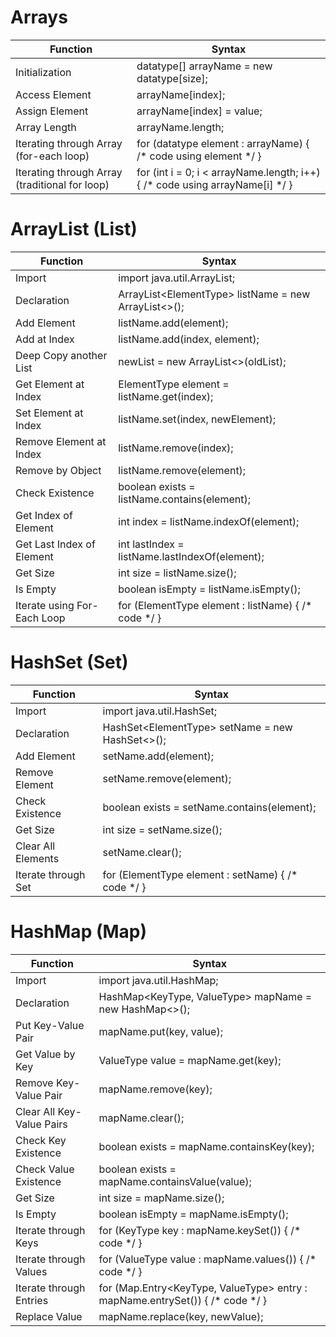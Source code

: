 # Arrays
| Function                                       | Syntax                                                                         |
| ---------------------------------------------- | ------------------------------------------------------------------------------ |
| Initialization                                 | datatype[] arrayName = new datatype[size];                                     |
| Access Element                                 | arrayName[index];                                                              |
| Assign Element                                 | arrayName[index] = value;                                                      |
| Array Length                                   | arrayName.length;                                                              |
| Iterating through Array (for-each loop)        | for (datatype element : arrayName) { /\* code using element \*/ }              |
| Iterating through Array (traditional for loop) | for (int i = 0; i < arrayName.length; i++) { /\* code using arrayName[i] \*/ } |

# ArrayList (List)
| Function                    | Syntax                                                 |
|-----------------------------|--------------------------------------------------------|
| Import                      | import java.util.ArrayList;                            |
| Declaration                 | ArrayList\<ElementType> listName = new ArrayList\<>(); |
| Add Element                 | listName.add(element);                                 |
| Add at Index                | listName.add(index, element);                          |
| Deep Copy another List      | newList = new ArrayList\<>(oldList);                   |
| Get Element at Index        | ElementType element = listName.get(index);             |
| Set Element at Index        | listName.set(index, newElement);                       |
| Remove Element at Index     | listName.remove(index);                                |
| Remove by Object            | listName.remove(element);                              |
| Check Existence             | boolean exists = listName.contains(element);           |
| Get Index of Element        | int index = listName.indexOf(element);                 |
| Get Last Index of Element   | int lastIndex = listName.lastIndexOf(element);         |
| Get Size                    | int size = listName.size();                            |
| Is Empty                    | boolean isEmpty = listName.isEmpty();                  |
| Iterate using For-Each Loop | for (ElementType element : listName) { /\* code \*/ }  |

# HashSet (Set)
| Function            | Syntax                                               |
| ------------------- |------------------------------------------------------|
| Import              | import java.util.HashSet;                            |
| Declaration         | HashSet\<ElementType> setName = new HashSet<>();     |
| Add Element         | setName.add(element);                                |
| Remove Element      | setName.remove(element);                             |
| Check Existence     | boolean exists = setName.contains(element);          |
| Get Size            | int size = setName.size();                           |
| Clear All Elements  | setName.clear();                                     |
| Iterate through Set | for (ElementType element : setName) { /\* code \*/ } |

# HashMap (Map)
| Function                  | Syntax                                                                          |
| ------------------------- | ------------------------------------------------------------------------------- |
| Import                    | import java.util.HashMap;                                                       |
| Declaration               | HashMap<KeyType, ValueType> mapName = new HashMap<>();                          |
| Put Key-Value Pair        | mapName.put(key, value);                                                        |
| Get Value by Key          | ValueType value = mapName.get(key);                                             |
| Remove Key-Value Pair     | mapName.remove(key);                                                            |
| Clear All Key-Value Pairs | mapName.clear();                                                                |
| Check Key Existence       | boolean exists = mapName.containsKey(key);                                      |
| Check Value Existence     | boolean exists = mapName.containsValue(value);                                  |
| Get Size                  | int size = mapName.size();                                                      |
| Is Empty                  | boolean isEmpty = mapName.isEmpty();                                            |
| Iterate through Keys      | for (KeyType key : mapName.keySet()) { /\* code \*/ }                           |
| Iterate through Values    | for (ValueType value : mapName.values()) { /\* code \*/ }                       |
| Iterate through Entries   | for (Map.Entry<KeyType, ValueType> entry : mapName.entrySet()) { /\* code \*/ } |
| Replace Value             | mapName.replace(key, newValue);                                                 |